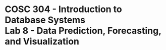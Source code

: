 # COSC 304 - Introduction to Database Systems<br>Lab 8 - Data Prediction, Forecasting, and Visualization




